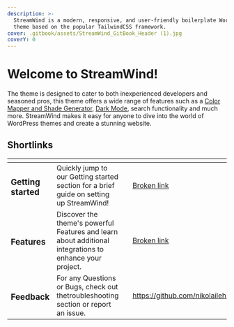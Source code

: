```yaml
---
description: >-
  StreamWind is a modern, responsive, and user-friendly boilerplate WordPress
  theme based on the popular TailwindCSS framework.
cover: .gitbook/assets/StreamWind_GitBook_Header (1).jpg
coverY: 0
---
```


# Welcome to StreamWind!

The theme is designed to cater to both inexperienced developers and seasoned pros, this theme offers a wide range of features such as a [Color Mapper and Shade Generator](https://github.com/nikolailehbrink/streamwind#color-mapper-and-shade-generator-), [Dark Mode](https://github.com/nikolailehbrink/streamwind#dark-mode-), search functionality and much more. StreamWind makes it easy for anyone to dive into the world of WordPress themes and create a stunning website.

## Shortlinks

<table data-view="cards"><thead><tr><th></th><th></th><th></th><th data-hidden data-card-target data-type="content-ref"></th></tr></thead><tbody><tr><td><h3>Getting started</h3></td><td>Quickly jump to our Getting started section for a brief guide on setting up StreamWind!</td><td></td><td><a href="broken-reference">Broken link</a></td></tr><tr><td><h3>Features</h3></td><td>Discover the theme's powerful Features and learn about additional integrations to enhance your project.</td><td></td><td><a href="broken-reference">Broken link</a></td></tr><tr><td><h3>Feedback</h3></td><td>For any Questions or Bugs, check out thetroubleshooting section or report an issue.</td><td></td><td><a href="https://github.com/nikolailehbrink/streamwind/discussions">https://github.com/nikolailehbrink/streamwind/discussions</a></td></tr></tbody></table>
